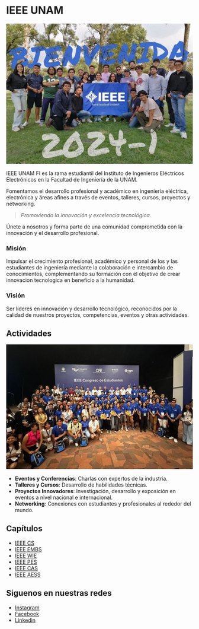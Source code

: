 # IEEE UNAM

![IEEE Generacion 2024-1](scr/IEEE-2024-1.jpg)

IEEE UNAM FI es la rama estudiantil del Instituto de Ingenieros Eléctricos Electrónicos en la Facultad de Ingeniería de la UNAM.

Fomentamos el desarrollo profesional y académico en ingeniería eléctrica, electrónica y áreas afines a través de eventos, talleres, cursos, proyectos y networking.

> *Promoviendo la innovación y excelencia tecnológica.*

Únete a nosotros y forma parte de una comunidad comprometida con la innovación y el desarrollo profesional.

### Misión

Impulsar el crecimiento profesional, académico y personal de los y las estudiantes de ingeniería mediante la colaboración e intercambio de conocimientos, complementando su formación con el objetivo de crear innovacion tecnologica en beneficio a la humanidad.

### Visión

Ser líderes en innovación y desarrollo tecnológico, reconocidos por la calidad de nuestros proyectos, competencias, eventos y otras actividades.

## Actividades 

![RVP 2024](./scr/RVP-2024.jpg)

- **Eventos y Conferencias**: Charlas con expertos de la industria.
- **Talleres y Cursos**: Desarrollo de habilidades técnicas.
- **Proyectos Innovadores**: Investigación, desarrollo y exposición en eventos a nivel nacional e internacional.
- **Networking**: Conexiones con estudiantes y profesionales al rededor del mundo.

## Capítulos 

- [IEEE CS](https://www.instagram.com/ieee.cs.unam/)
- [IEEE EMBS](https://www.instagram.com/unam_ieee_embs/)
- [IEEE WIE](https://www.instagram.com/wie_unam_ieee/)
- [IEEE PES](https://www.instagram.com/ieee.unam_pes/)
- [IEEE CAS](https://www.instagram.com/unam.ieee.cas/)
- [IEEE AESS](https://www.instagram.com/unam.ieee.aess/)

## Siguenos en nuestras redes

- [Instagram](https://www.instagram.com/ieee_unam_fi/)
- [Facebook](https://www.facebook.com/IEEE.UNAM)
- [Linkedin](https://www.linkedin.com/company/ieeeunamfi/)
